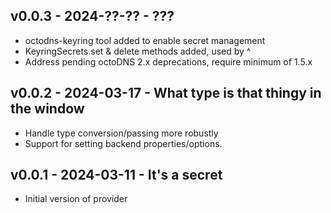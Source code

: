 ## v0.0.3 - 2024-??-?? - ???

* octodns-keyring tool added to enable secret management
* KeyringSecrets.set & delete methods added, used by ^
* Address pending octoDNS 2.x deprecations, require minimum of 1.5.x

## v0.0.2 - 2024-03-17 - What type is that thingy in the window

* Handle type conversion/passing more robustly
* Support for setting backend properties/options.

## v0.0.1 - 2024-03-11 - It's a secret

* Initial version of provider
